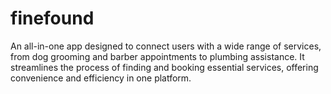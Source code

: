 # finefound

An all-in-one app designed to connect users with a wide range of services, from dog grooming and barber appointments to plumbing assistance. It streamlines the process of finding and booking essential services, offering convenience and efficiency in one platform.
